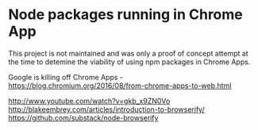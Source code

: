 Node packages running in Chrome App
=============

This project is not maintained and was only a proof of concept attempt at the time to detemine the viability of using npm packages in Chrome Apps.

Google is killing off Chrome Apps - https://blog.chromium.org/2016/08/from-chrome-apps-to-web.html


http://www.youtube.com/watch?v=gkb_x9ZN0Vo
http://blakeembrey.com/articles/introduction-to-browserify/
https://github.com/substack/node-browserify
